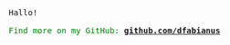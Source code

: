 <pre style="font-family:Menlo,'DejaVu Sans Mono',consolas,'Courier New',monospace">Hallo!

<span style="color: #008000; text-decoration-color: #008000">Find more on my GitHub: </span><span style="color: #008000; text-decoration-color: #008000; font-weight: bold"><a href="https://github.com/dfabianus">github.com/dfabianus</a></span>
</pre>
